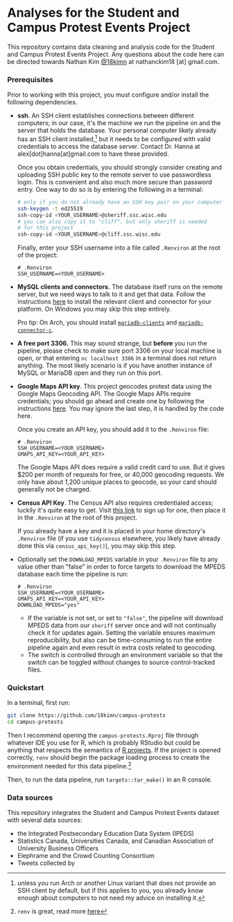 # Analyses for the Student and Campus Protest Events Project

This repository contains data cleaning and analysis code for the Student
and Campus Protest Events Project. Any questions about the code here can
be directed towards Nathan Kim [@18kimn](https://github.com/18kimn) at
nathanckim18 [at] gmail.com.

### Prerequisites

Prior to working with this project, you must configure and/or install
the following dependencies.

- **ssh**. An SSH client establishes connections between different
  computers; in our case, it's the machine we run the pipeline on and
  the server that holds the database. Your personal computer likely
  already has an SSH client installed,[^1] but it needs to be configured
  with valid credentials to access the database server. Contact Dr.
  Hanna at alex[dot]hanna[at]gmail.com to have these provided.

  Once you obtain credentials, you should strongly consider creating and
  uploading SSH public key to the remote server to use passwordless
  login. This is convenient and also much more secure than password
  entry. One way to do so is by entering the following in a terminal:

  ```bash
  # only if you do not already have an SSH key pair on your computer
  ssh-keygen -t ed25519
  ssh-copy-id <YOUR_USERNAME>@sheriff.ssc.wisc.edu
  # you can also copy it to "cliff", but only sheriff is needed
  # for this project
  ssh-copy-id <YOUR_USERNAME>@cliff.ssc.wisc.edu
  ```

  Finally, enter your SSH username into a file called `.Renviron` at the
  root of the project:

  ```
  # .Renviron
  SSH_USERNAME=<YOUR_USERNAME>
  ```

- **MySQL clients and connectors.** The database itself runs on the
  remote server, but we need ways to talk to it and get that data.
  Follow the instructions [here](https://rmariadb.r-dbi.org) to install
  the relevant client and connector for your platform. On Windows you
  may skip this step entirely.

  Pro tip: On Arch, you should install
  [`mariadb-clients`](https://archlinux.org/packages/extra/x86_64/mariadb-clients/)
  and
  [`mariadb-connector-c`](https://aur.archlinux.org/packages/mariadb-connector-c).

- **A free port 3306.** This may sound strange, but **before** you run
  the pipeline, please check to make sure port 3306 on your local
  machine is open, or that entering `nc localhost 3306` in a terminal
  does not return anything. The most likely scenario is if you have
  another instance of MySQL or MariaDB open and they run on this port.

- **Google Maps API key**. This project geocodes protest data using the
  Google Maps Geocoding API. The Google Maps APIs require credentials;
  you should go ahead and create one by following the instructions
  [here](https://developers.google.com/maps/documentation/javascript/get-api-key#console).
  You may ignore the last step, it is handled by the code here.

  Once you create an API key, you should add it to the `.Renviron` file:

  ```
  # .Renviron
  SSH_USERNAME=<YOUR_USERNAME>
  GMAPS_API_KEY=<YOUR_API_KEY>
  ```
  
  The Google Maps API does require a valid credit card to use. But it gives $200
  per month of requests for free, or 40,000 geocoding requests. We only have
  about 1,200 unique places to geocode, so your card should generally not be
  charged.
  
- **Census API Key**. The Census API also requires credentialed access;
  luckily it's quite easy to get. Visit
  [this link](http://api.census.gov/data/key_signup.html) to sign up for
  one, then place it in the `.Renviron` at the root of this project.

  If you already have a key and it is placed in your home directory's
  `.Renviron` file (if you use `tidycensus` elsewhere, you likely have
  already done this via `census_api_key()`), you may skip this step.

- Optionally set the `DOWNLOAD_MPEDS` variable in your `.Renviron` file to 
  any value other than "false" in order to force targets to download the MPEDS
  database each time the pipeline is run:
  
  ```
  # .Renviron
  SSH_USERNAME=<YOUR_USERNAME>
  GMAPS_API_KEY=<YOUR_API_KEY>
  DOWNLOAD_MPEDS="yes"
  ```
  
  - If the variable is not set, or set to `"false"`, the pipeline will download
  MPEDS data from our `sheriff` server once and will not continually check it for 
  updates again. Setting the variable ensures maximum reproducibility, but also 
  can be time-consuming to run the entire pipeline again and even result in 
  extra costs related to geocoding.
  - The switch is controlled through an environment variable so that the
  switch can be toggled without changes to source control-tracked files.

### Quickstart

In a terminal, first run:

```sh
git clone https://github.com/18kimn/campus-protests
cd campus-protests
```

Then I recommend opening the `campus-protests.Rproj` file through
whatever IDE you use for R, which is probably RStudio but could be
anything that respects the semantics of
[R projects](https://support.rstudio.com/hc/en-us/articles/200526207-Using-RStudio-Projects).
If the project is opened correctly, `renv` should begin the package
loading process to create the environment needed for this data
pipeline.[^2]

Then, to run the data pipeline, run `targets::tar_make()` in an R
console.

### Data sources

This repository integrates the Student and Campus Protest Events dataset
with several data sources:

- the Integrated Postsecondary Education Data System (IPEDS)
- Statistics Canada, Universities Canada, and Canadian Association of
  University Business Officers
- Elephrame and the Crowd Counting Consortium
- Tweets collected by

[^1]:
    unless you run Arch or another Linux variant that does not provide
    an SSH client by default, but if this applies to you, you already
    know enough about computers to not need my advice on installing it.

[^2]: `renv` is great, read more [here](https://rstudio.github.io/renv)

